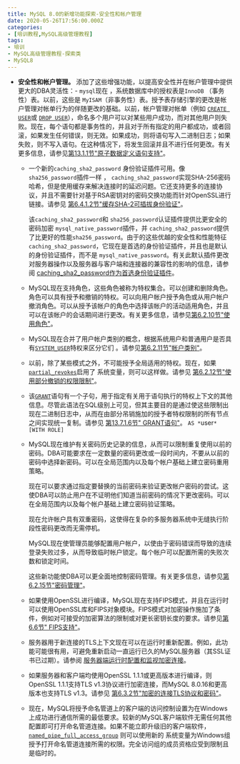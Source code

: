 ```yaml
---
title: MySQL 8.0的新增功能探索-安全性和帐户管理
date: 2020-05-26T17:56:00.000Z
categories:
- [培训教程,MySQL高级管理教程]
tags:
- 培训
- MySQL高级管理教程-探索类
- MySQL8
---
```


- **安全性和帐户管理。** 添加了这些增强功能，以提高安全性并在帐户管理中提供更大的DBA灵活性：- `mysql`现在 ，系统数据库中的授权表是`InnoDB` （事务性）表。以前，这些是 `MyISAM`（非事务性）表。授予表存储引擎的更改是帐户管理对帐单行为的伴随更改的基础。以前，帐户管理对帐单（例如 [`CREATE USER`](https://dev.mysql.com/doc/refman/8.0/en/create-user.html)或 [`DROP USER`](https://dev.mysql.com/doc/refman/8.0/en/drop-user.html)），命名多个用户可以对某些用户成功，而对其他用户则失败。现在，每个语句都是事务性的，并且对于所有指定的用户都成功，或者回滚，如果发生任何错误，则无效。如果成功，则将语句写入二进制日志；如果失败，则不写入语句。在这种情况下，将发生回滚并且不进行任何更改。有关更多信息，请参见[第13.1.1节"原子数据定义语句支持"](https://dev.mysql.com/doc/refman/8.0/en/atomic-ddl.html)。

  - 一个新的`caching_sha2_password` 身份验证插件可用。像`sha256_password`插件一样 ， `caching_sha2_password`实现SHA-256密码哈希，但是使用缓存来解决连接时的延迟问题。它还支持更多的连接协议，并且不需要针对基于RSA密钥对的密码交换功能而针对OpenSSL进行链接。请参见 [第6.4.1.2节"缓存SHA-2可插拔身份验证"](https://dev.mysql.com/doc/refman/8.0/en/caching-sha2-pluggable-authentication.html)。

    该`caching_sha2_password`和 `sha256_password`认证插件提供比更安全的密码加密 `mysql_native_password`插件，并 `caching_sha2_password`提供了比更好的性能`sha256_password`。由于的这些优越的安全性和性能特征 `caching_sha2_password`，它现在是首选的身份验证插件，并且也是默认的身份验证插件，而不是 `mysql_native_password`。有关此默认插件更改对服务器操作以及服务器与客户端和连接器的兼容性的影响的信息，请参阅 [caching_sha2_password作为首选身份验证插件](https://dev.mysql.com/doc/refman/8.0/en/upgrading-from-previous-series.html#upgrade-caching-sha2-password)。

  - MySQL现在支持角色，这些角色被称为特权集合。可以创建和删除角色。角色可以具有授予和撤销的特权。可以向用户帐户授予角色或从用户帐户撤消角色。可以从授予该帐户的角色中选择该帐户的活动适用角色，并且可以在该帐户的会话期间进行更改。有关更多信息，请参见[第6.2.10节"使用角色"](https://dev.mysql.com/doc/refman/8.0/en/roles.html)。

  - MySQL现在合并了用户帐户类别的概念，根据系统用户和普通用户是否具有[`SYSTEM_USER`](https://dev.mysql.com/doc/refman/8.0/en/privileges-provided.html#priv_system-user)特权来区分它们 。请参见[第6.2.11节"帐户类别"](https://dev.mysql.com/doc/refman/8.0/en/account-categories.html)。

  - 以前，除了某些模式之外，不可能授予全局适用的特权。现在，如果[`partial_revokes`](https://dev.mysql.com/doc/refman/8.0/en/server-system-variables.html#sysvar_partial_revokes)启用了 系统变量，则可以这样做。请参见 [第6.2.12节"使用部分撤销的权限限制"](https://dev.mysql.com/doc/refman/8.0/en/partial-revokes.html)。

  - 该[`GRANT`](https://dev.mysql.com/doc/refman/8.0/en/grant.html)语句有一个子句，用于指定有关用于语句执行的特权上下文的其他信息。尽管此语法在SQL级别上可见，但其主要目的是通过使这些限制出现在二进制日志中，从而在由部分吊销施加的授予者特权限制的所有节点之间实现统一复制。请参见 [第13.7.1.6节" GRANT语句"](https://dev.mysql.com/doc/refman/8.0/en/grant.html)。 `AS *`user`* [WITH ROLE]`

  - MySQL现在维护有关密码历史记录的信息，从而可以限制重复使用以前的密码。DBA可能要求在一定数量的密码更改或一段时间内，不要从以前的密码中选择新密码。可以在全局范围内以及每个帐户基础上建立密码重用策略。

    现在可以要求通过指定要替换的当前密码来验证更改帐户密码的尝试。这使DBA可以防止用户在不证明他们知道当前密码的情况下更改密码。可以在全局范围内以及每个帐户基础上建立密码验证策略。

    现在允许帐户具有双重密码，这使得在复杂的多服务器系统中无缝执行阶段性密码更改而无需停机。

    MySQL现在使管理员能够配置用户帐户，以使由于密码错误而导致的连续登录失败过多，从而导致临时帐户锁定。每个帐户可以配置所需的失败次数和锁定时间。

    这些新功能使DBA可以更全面地控制密码管理。有关更多信息，请参见[第6.2.15节"密码管理"](https://dev.mysql.com/doc/refman/8.0/en/password-management.html)。

  - 如果使用OpenSSL进行编译，MySQL现在支持FIPS模式，并且在运行时可以使用OpenSSL库和FIPS对象模块。FIPS模式对加密操作施加了条件，例如对可接受的加密算法的限制或对更长密钥长度的要求。请参见[第6.6节" FIPS支持"](https://dev.mysql.com/doc/refman/8.0/en/fips-mode.html)。

  - 服务器用于新连接的TLS上下文现在可以在运行时重新配置。例如，此功能可能很有用，可避免重新启动一直运行已久的MySQL服务器（其SSL证书已过期）。请参阅 [服务器端运行时配置和监视加密连接](https://dev.mysql.com/doc/refman/8.0/en/using-encrypted-connections.html#using-encrypted-connections-server-side-runtime-configuration)。

  - 如果服务器和客户端均使用OpenSSL 1.1.1或更高版本进行编译，则OpenSSL 1.1.1支持TLS v1.3协议进行加密连接，而MySQL 8.0.16和更高版本也支持TLS v1.3。请参见 [第6.3.2节"加密的连接TLS协议和密码"](https://dev.mysql.com/doc/refman/8.0/en/encrypted-connection-protocols-ciphers.html)。

  - 现在，MySQL将授予命名管道上的客户端的访问控制设置为在Windows上成功进行通信所需的最低要求。较新的MySQL客户端软件无需任何其他配置即可打开命名管道连接。如果不能立即升级旧的客户端软件，[`named_pipe_full_access_group`](https://dev.mysql.com/doc/refman/8.0/en/server-system-variables.html#sysvar_named_pipe_full_access_group) 则可以使用新的 系统变量为Windows组授予打开命名管道连接所需的权限。完全访问组的成员资格应受到限制且是临时的。
